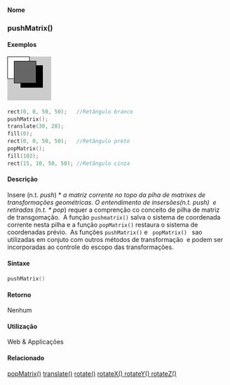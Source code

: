 
#### Nome
### pushMatrix()

#### Exemplos
<img border="0" height="100" src="media/pushMatrix_.gif" width="100"/>

```pde
rect(0, 0, 50, 50);   //Retângulo branco
pushMatrix(); 
translate(30, 20); 
fill(0);  
rect(0, 0, 50, 50);   //Retângulo preto
popMatrix(); 
fill(102);  
rect(15, 10, 50, 50); //Retângulo cinza

```

#### Descrição

	
Insere (n.t. *push*) * *a
matriz corrente no topo da piha de matrixes de
transformações geométricas. O entendimento de
insersões(n.t. *push*)  e retiradas (n.t. * pop*) requer a comprenção co conceito de pilha de matriz de transgomação.  A função `pushmatrix()` salva o sistema de coordenada corrente nesta pilha e a função `popMatrix()` restaura o sistema de coordenadas prévio.  As funções `pushMatrix()` e ` popMatrix() ` sao
utilizadas em conjuto com outros métodos de
transformação  e podem ser incorporadas ao controle
do escopo das transformações.

#### Sintaxe
```pde
pushMatrix()

```

#### Retorno

	
Nenhum

#### Utilização

	
Web & Applicações

#### Relacionado
[popMatrix()](popMatrix_
)
[translate()](translate_
)
[rotate()](rotate_
)
[rotateX() ](rotateX_
)
[rotateY() ](rotateY_
)
[rotateZ() ](rotateZ_
)

